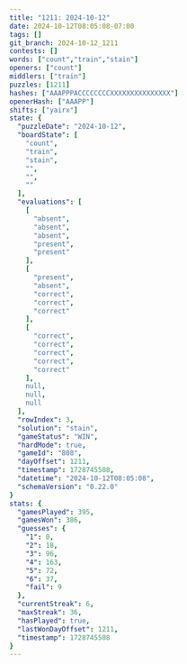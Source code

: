 ```yaml
---
title: "1211: 2024-10-12"
date: 2024-10-12T08:05:08-07:00
tags: []
git_branch: 2024-10-12_1211
contests: []
words: ["count","train","stain"]
openers: ["count"]
middlers: ["train"]
puzzles: [1211]
hashes: ["AAAPPPACCCCCCCCXXXXXXXXXXXXXXX"]
openerHash: ["AAAPP"]
shifts: ["yairx"]
state: {
  "puzzleDate": "2024-10-12",
  "boardState": [
    "count",
    "train",
    "stain",
    "",
    "",
    ""
  ],
  "evaluations": [
    [
      "absent",
      "absent",
      "absent",
      "present",
      "present"
    ],
    [
      "present",
      "absent",
      "correct",
      "correct",
      "correct"
    ],
    [
      "correct",
      "correct",
      "correct",
      "correct",
      "correct"
    ],
    null,
    null,
    null
  ],
  "rowIndex": 3,
  "solution": "stain",
  "gameStatus": "WIN",
  "hardMode": true,
  "gameId": "808",
  "dayOffset": 1211,
  "timestamp": 1728745508,
  "datetime": "2024-10-12T08:05:08",
  "schemaVersion": "0.22.0"
}
stats: {
  "gamesPlayed": 395,
  "gamesWon": 386,
  "guesses": {
    "1": 0,
    "2": 18,
    "3": 96,
    "4": 163,
    "5": 72,
    "6": 37,
    "fail": 9
  },
  "currentStreak": 6,
  "maxStreak": 36,
  "hasPlayed": true,
  "lastWonDayOffset": 1211,
  "timestamp": 1728745508
}
---
```

<!-- more -->
